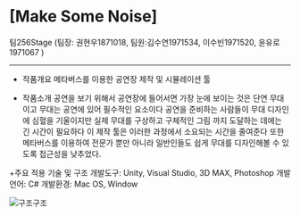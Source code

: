 # **[Make Some Noise]**
팀256Stage
(팀장: 권현우1871018, 팀원:김수연1971534, 이수빈1971520, 윤유로1971067 )
___

+ 작품개요
 메타버스를 이용한 공연장 제작 및 시뮬레이션 툴
 
+ 작품소개
 공연을 보기 위해서 공연장에 들어서면 가장 눈에 보이는 것은 단연 무대이고 무대는 공연에 있어 필수적인 요소이다 공연을 준비하는 사람들이 무대 디자인에 심혈을 기울이지만 실제 무대를 구상하고 구체적인 그림 까지 도달하는 데에는 긴 시간이 필요하다 이 제작 툴은 이러한 과정에서 소요되는 시간을 줄여준다 또한 메타버스를 이용하여 전문가 뿐만 아니라 일반인들도 쉽게 무대를 디자인해볼 수 있도록 접근성을 낮추었다. 
 
+주요 적용 기술 및 구조
개발도구: Unity, Visual Studio, 3D MAX, Photoshop
개발언어: C#
개발환경: Mac OS, Window

![구조구조](https://github.com/LaroiStay/256Stage/assets/124904435/95fef843-e6ad-4a73-a95a-442ec4c4c2d7)
